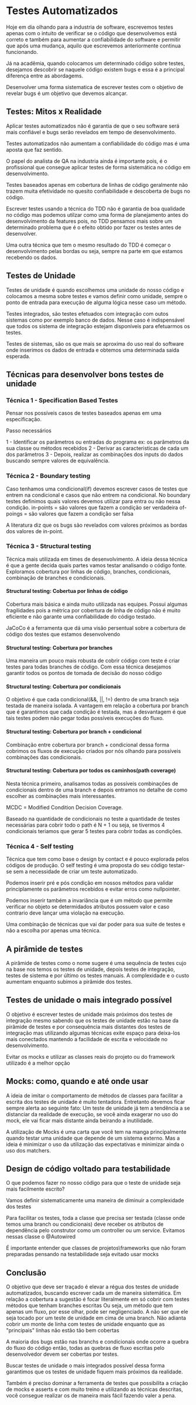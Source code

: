 # Testes Automatizados

Hoje em dia olhando para a industria de software, escrevemos testes apenas com o intuito de verificar se o código que desenvolvemos está correto e também para aumentar a confiabilidade do software e permitir que após uma mudança, aquilo que escrevemos anteriormente continua funcionando.

Já na acadêmia, quando colocamos um determinado código sobre testes, desejamos descobrir se naquele código existem bugs e essa é a principal diferença entre as abordagems.

Desenvolver uma forma sistematica de escrever testes com o objetivo de revelar bugs é um objetivo que devemos alcançar.

## Testes: Mitos x Realidade

Aplicar testes automatizados não é garantia de que o seu software será mais confiável e bugs serão revelados em tempo de desenvolvimento. 

Testes automatizados não aumentam a confiabilidade do código mas é uma aposta que faz sentido.

O papel do analista de QA na industria ainda é importante pois, é o profissional que consegue aplicar testes de forma sistemática no código em desenvolvimento.

Testes baseados apenas em cobertura de linhas de código geralmente não trazem muita efetividade no quesito confiabilidade e descoberta de bugs no código.

Escrever testes usando a técnica do TDD não é garantia de boa qualidade no código mas podemos utilzar como uma forma de planejamento antes do desenvolvimento da features pois, no TDD pensamos mais sobre um determinado problema que é o efeito obtido por fazer os testes antes de desenvolver.

Uma outra técnica que tem o mesmo resultado do TDD é começar o desenvolvimento pelas bordas ou seja, sempre na parte em que estamos recebendo os dados.

## Testes de Unidade

Testes de unidade é quando escolhemos uma unidade do nosso código e colocamos a mesma sobre testes e vamos definir como unidade, sempre o ponto de entrada para execução de alguma lógica nesse caso um método.

Testes integrados, são testes efetuados com integração com outos sistemas como por exemplo banco de dados. Nesse caso é indispensável que todos os sistema de integração estejam disponíveis para efetuarmos os testes.

Testes de sistemas, são os que mais se aproxima do uso real do software onde inserimos os dados de entrada e obtemos uma determinada saida esperada.

## Técnicas para desenvolver bons testes de unidade

### Técnica 1 - Specification Based Testes

Pensar nos possíveis casos de testes baseados apenas em uma especificação.

Passo necessários

1 - Identificar os parâmetros ou entradas do programa ex: os parâmetros da sua classe ou métodos recebidos
2 - Derivar as caracteristicas de cada um dos parâmetros
3 - Depois, realizar as combinações dos inputs do dados buscando sempre valores de equivalência.

### Técnica 2 - Boundary testing

Caso tenhamos uma condicional(if) devemos escrever casos de testes que entrem na condicional e casos que não entrem na condicional. No boundary testes definimos quais valores devemos utilizar para entra ou não nessa condição. 
in-points = são valores que fazem a condição ser verdadeira
of-poings = são valores que fazem a condição ser falsa

A literatura diz que os bugs são revelados com valores próximos as bordas dos valores de in-point.

### Técnica 3 - Structural testing

Técnica mais utilizada em times de desenvolvimento. A ideia dessa técnica é que a gente decida quais partes vamos testar analisando o código fonte. Exploramos cobertura por linhas de código, branches, condicionais, combinação de branches e condicionais.

#### Structural testing: Cobertua por linhas de código

Cobertura mais básica e ainda muito utilizada nas equipes. Possui algumas fragilidades pois a métrica por cobertura de linha de código não é muito eficiente e não garante uma confiabilidade do código testado.

JaCoCo é a ferramenta que dá uma visão persentual sobre a cobertura de código dos testes que estamos desenvolvendo

#### Structural testing: Cobertura por branches

Uma maneira um pouco mais robusta de cobrir código com teste é criar testes para todas branches de código. Com essa técnica desejamos garantir todos os pontos de tomada de decisão do nosso código

#### Structural testing: Cobertura por condicionais

O objetivo é que cada condicional(&&, ||, !=) dentro de uma branch seja testada de maneira isolada. A vantagem em relação a cobertura por branch que é garantimos que cada condição é testada, mas a desvantagem é que tais testes podem não pegar todas possíveis execuções do fluxo. 

#### Structural testing: Cobertura por branch + condicional

Combinação entre cobertura por branch + condicional dessa forma cobrimos os fluxos de execução criados por nós olhando para possíveis combinações das condicionais.

#### Structural testing: Cobertura por todos os caminhos(path coverage)

Nesta técnica primeiro, analisamos todas as possíveis combinações de condicionais dentro de uma branch e depois entramos no detalhe de como escolher as combinações mais interessantes.

MCDC = Modified Condition Decision Coverage. 

Baseado na quantidade de condicionais no teste a quantidade de testes necessárias para cobrir todo o path é N + 1 ou seja, se tivermos 4 condicionais teriamos que gerar 5 testes para cobrir todas as condições.

### Técnica 4 - Self testing

Técnica que tem como base o design by contact e é pouco explorada pelos códigos de produção. O self testing é uma proposta do seu código testar-se sem a necessidade de criar um teste automatizado.

Podemos inserir pré e pós condição em nossos métodos para validar principlamente os parâmetros recebidos e evitar erros como nullpointer.

Podemos inserir também a invariância que é um método que permite verificar no objeto se determidados atributos possuem valor e caso contrario deve lançar uma violação na execução.

Uma combinação de técnicas que vai dar poder para sua suite de testes e não a escolha por apenas uma técnica.

## A pirâmide de testes

A pirâmide de testes como o nome sugere é uma sequência de testes cujo na base nos temos os testes de unidade, depois testes de integração, testes de sistema e por último os testes manuais. A complexidade e o custo aumentam enquanto subimos a pirâmide dos testes.

## Testes de unidade o mais integrado possível

O objetivo é escrever testes de unidade mais próximos dos testes de integração mesmo sabendo que os testes de unidade estão na base da pirâmide de testes e por consequência mais distantes dos testes de integração mas utilizando algumas técnicas exite espaço para deixa-los mais conectados mantendo a facilidade de escrita e velocidade no desenvolvimento.

Evitar os mocks e utilizar as classes reais do projeto ou do framework utilizado é a melhor opção

## Mocks: como, quando e até onde usar

A ideia de imitar o comportamento de métodos de classes para facilitar a escrita dos testes de unidade é muito tentadora. Entretanto devemos ficar sempre alerta ao seguinte fato: Um teste de unidade já tem a tendência a se distanciar da realidade de execução, se você ainda exagerar no uso do mock, ele vai ficar mais distante ainda beirando a inutilidade.

A utilização de Mocks é uma carta que você tem na manga principalmente quando testar uma unidade que depende de um sistema externo. Mas a ideia é minimizar o uso da utilização das expectativas e minimizar ainda o uso dos matchers.

## Design de código voltado para testabilidade

O que podemos fazer no nosso código para que o teste de unidade seja mais facilmente escrito? 

Vamos definir sistematicamente uma maneira de diminuir a complexidade dos testes 

Para facilitar os testes, toda a classe que precisa ser testada (classe onde temos uma branch ou condicionais) deve receber os atributos de dependência pelo construtor como um controller ou um service. Evitamos nessas classe o @Autowired

É importante entender que classes de projetos\frameworks que não foram preparadas pensando na testabilidade seja evitado usar mocks

## Conclusão

O objetivo que deve ser traçado é elevar a régua dos testes de unidade automatizados, buscando escrever cada um de maneira sistemática. Em relação a cobertura a sugestão é focar literalmente em só cobrir com testes métodos que tenham branches escritas Ou seja, um método que tem apenas um fluxo, por esse olhar, pode ser negligenciado. A não ser que ele seja tocado por um teste de unidade em cima de uma  branch. Não adianta cobrir um monte de linha com testes de unidade enquanto que as "principais" linhas não estão tão bem cobertas 

A maioria dos bugs estão nas branchs e condicionais onde ocorre a quebra do fluxo do código então, todas as quebras de fluxo escritas pelo desenvolvedor devem ser cobertas por testes.

Buscar testes de unidade o mais integrados possível dessa forma garantimos que os testes de unidade fiquem mais próximos da realidade.

Também é preciso dominar a ferramenta de testes que possibilita a criação de mocks e asserts e com muito treino e utilizando as técnicas descritas, você consegue realizar os de maneira mais fácil fazendo valer a pena.